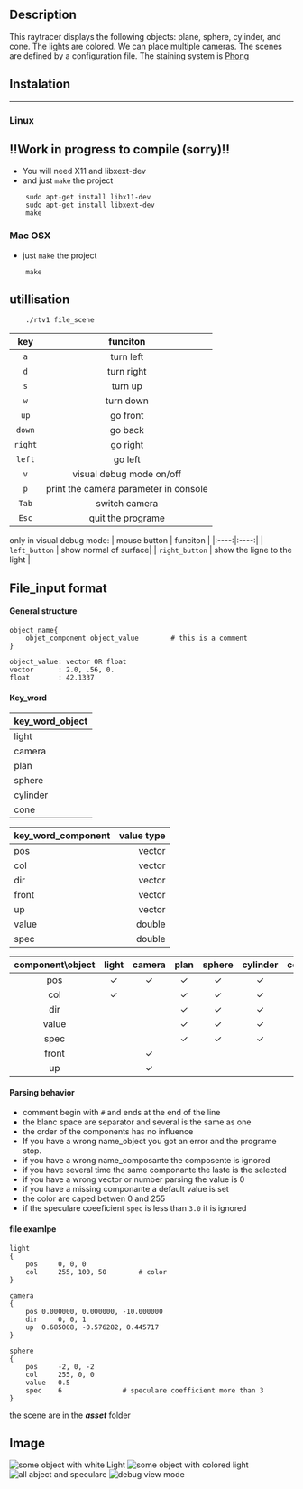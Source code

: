 
## Description
This raytracer displays the following objects: plane, sphere, cylinder, and cone. The lights are colored. We can place multiple cameras. The scenes are defined by a configuration file. The staining system is  [Phong](href="https://en.wikipedia.org/wiki/Phong_shading")

## Instalation
----
### Linux

**!!Work in progress to compile (sorry)!!**
----

+ You will need X11 and libxext-dev
+ and just `make` the project
```
	sudo apt-get install libx11-dev
	sudo apt-get install libxext-dev
	make
```


### Mac OSX
+ just `make` the project
```
    make
```

## utillisation

```
    ./rtv1 file_scene
```
| key | funciton |
|:----:|:----:|
| `a` | turn left |
| `d` | turn right |
| `s` |  turn up |
| `w` |  turn down|
| `up` | go front  |
| `down` | go back |
| `right` | go right |
| `left` | go left |
| `v` | visual debug mode on/off|
| `p` | print the camera parameter in console 
| `Tab` | switch camera| 
| `Esc` | quit the programe |

only in visual debug mode:
| mouse button | funciton |
|:----:|:----:|
| `left_button` | show normal of surface|
| `right_button` | show the ligne to the light |


## File_input format

#### General structure
```
object_name{
    objet_component object_value        # this is a comment
}

object_value: vector OR float
vector      : 2.0, .56, 0.
float       : 42.1337
```

#### Key_word
| key_word_object |
| :--- | 
| light |
| camera |
| plan |
| sphere |
| cylinder |
| cone |

| key_word_component | value type | 
| :--- | ---: | 
| pos | vector |
| col | vector |
| dir | vector |
| front | vector |
| up | vector |
| value | double |
| spec | double |

| component\object | light | camera | plan | sphere | cylinder | cone |
| :---: |:---: |:---: |:---: |:---: |:---: |:---: |
| pos | ✓ |  ✓ |  ✓ |  ✓ |  ✓ |  ✓ | 
| col | ✓ | |  ✓ |  ✓ |  ✓ |  ✓ | 
| dir | | |  ✓ |  ✓ |  ✓ |  ✓ | 
| value | | |  ✓ |  ✓ |  ✓ |  ✓ | 
| spec | | |  ✓ |  ✓ |  ✓ |  ✓ | 
| front | |  ✓ | | | | |
| up | |  ✓ | | | | |


####  Parsing behavior
- comment begin with `#` and ends at the end of the line
 - the blanc space are separator and several is the same as one
 - the order of the components has no influence
 - If you have a wrong name_object you got an error and the programe stop.
 - if you have a wrong name_composante the composente is ignored
 - if you have several time the same componante the laste is the selected
 - if you have a wrong vector or number parsing the value is 0
 - if you have a missing componante a default value is set
 - the color are caped betwen 0 and 255
 - if the speculare coeeficient `spec` is less than `3.0` it is ignored  


#### file examlpe
```
light
{
	pos		0, 0, 0
	col		255, 100, 50        # color
}

camera
{
	pos	0.000000, 0.000000, -10.000000
	dir		0, 0, 1
	up	0.685008, -0.576282, 0.445717
}

sphere
{
	pos		-2, 0, -2
	col		255, 0, 0
	value	0.5
	spec    6               # speculare coefficient more than 3
}
```

the scene are in the ***asset*** folder

## Image
![some object with white Light](https://image.noelshack.com/fichiers/2017/49/1/1512379936-screen-shot-2017-12-04-at-10-30-19-am.png)
![some object with colored light](https://image.noelshack.com/fichiers/2017/49/1/1512383169-screen-shot-2017-12-04-at-10-33-56-am.png)
![all abject and speculare](https://image.noelshack.com/fichiers/2017/49/1/1512383319-screen-shot-2017-12-04-at-11-28-11-am.png)
![debug view mode](https://image.noelshack.com/fichiers/2017/49/1/1512384256-screen-shot-2017-12-04-at-11-43-23-am.png)


